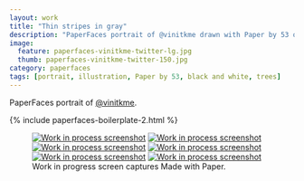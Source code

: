 ```yaml
---
layout: work
title: "Thin stripes in gray"
description: "PaperFaces portrait of @vinitkme drawn with Paper by 53 on an iPad."
image: 
  feature: paperfaces-vinitkme-twitter-lg.jpg
  thumb: paperfaces-vinitkme-twitter-150.jpg
category: paperfaces
tags: [portrait, illustration, Paper by 53, black and white, trees]
---
```


PaperFaces portrait of [@vinitkme](http://twitter.com/vinitkme).

{% include paperfaces-boilerplate-2.html %}

<figure class="third">
	<a href="{{ site.url }}/images/paperfaces-vinitkme-process-1-lg.jpg"><img src="{{ site.url }}/images/paperfaces-vinitkme-process-1-600.jpg" alt="Work in process screenshot"></a>
	<a href="{{ site.url }}/images/paperfaces-vinitkme-process-2-lg.jpg"><img src="{{ site.url }}/images/paperfaces-vinitkme-process-2-600.jpg" alt="Work in process screenshot"></a>
	<a href="{{ site.url }}/images/paperfaces-vinitkme-process-3-lg.jpg"><img src="{{ site.url }}/images/paperfaces-vinitkme-process-3-600.jpg" alt="Work in process screenshot"></a>
	<a href="{{ site.url }}/images/paperfaces-vinitkme-process-4-lg.jpg"><img src="{{ site.url }}/images/paperfaces-vinitkme-process-4-600.jpg" alt="Work in process screenshot"></a>
	<a href="{{ site.url }}/images/paperfaces-vinitkme-process-5-lg.jpg"><img src="{{ site.url }}/images/paperfaces-vinitkme-process-5-600.jpg" alt="Work in process screenshot"></a>
	<a href="{{ site.url }}/images/paperfaces-vinitkme-process-6-lg.jpg"><img src="{{ site.url }}/images/paperfaces-vinitkme-process-6-600.jpg" alt="Work in process screenshot"></a>
	<figcaption>Work in progress screen captures Made with Paper.</figcaption>
</figure>